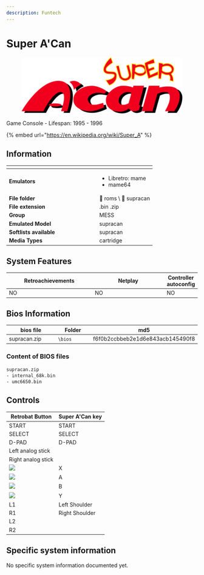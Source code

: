 ```yaml
---
description: Funtech
---
```


# Super A'Can

<div align="left">

<figure><img src="https://raw.githubusercontent.com/fabricecaruso/es-theme-carbon/52ff37c9e265587d006945a2ba695b5a962b3a3d/art/logos/supracan.svg" alt=""><figcaption></figcaption></figure>

</div>

Game Console - Lifespan: 1995 - 1996

{% embed url="https://en.wikipedia.org/wiki/Super_A" %}

## Information

<table data-header-hidden><thead><tr><th width="224"></th><th></th></tr></thead><tbody><tr><td><strong>Emulators</strong></td><td><ul><li>Libretro: mame</li><li>mame64</li></ul></td></tr><tr><td><strong>File folder</strong></td><td><span data-gb-custom-inline data-tag="emoji" data-code="1f4c2">📂</span> roms \ <span data-gb-custom-inline data-tag="emoji" data-code="1f4c2">📂</span> supracan</td></tr><tr><td><strong>File extension</strong></td><td>.bin .zip</td></tr><tr><td><strong>Group</strong></td><td>MESS</td></tr><tr><td><strong>Emulated Model</strong></td><td>supracan</td></tr><tr><td><strong>Softlists available</strong></td><td>supracan</td></tr><tr><td><strong>Media Types</strong></td><td>cartridge</td></tr></tbody></table>

## System Features

<table><thead><tr><th width="256">Retroachievements</th><th width="243">Netplay</th><th>Controller autoconfig</th></tr></thead><tbody><tr><td>NO</td><td>NO</td><td>NO</td></tr></tbody></table>

## Bios Information

<table><thead><tr><th width="209.55555555555557">bios file</th><th width="189">Folder</th><th>md5</th></tr></thead><tbody><tr><td>supracan.zip</td><td><code>\bios</code></td><td>f6f0b2ccbbeb2e1d6e843acb145490f8</td></tr></tbody></table>

### Content of BIOS files

```
supracan.zip
- internal_68k.bin
- umc6650.bin
```

## Controls

| Retrobat Button                                      | Super A'Can key |
| ---------------------------------------------------- | --------------- |
| START                                                | START           |
| SELECT                                               | SELECT          |
| D-PAD                                                | D-PAD           |
| Left analog stick                                    |                 |
| Right analog stick                                   |                 |
| ![](<../../../../en/.gitbook/assets/image (45).png>) | X               |
| ![](<../../../../en/.gitbook/assets/image (27).png>) | A               |
| ![](<../../../../en/.gitbook/assets/image (13).png>) | B               |
| ![](<../../../../en/.gitbook/assets/image (47).png>) | Y               |
| L1                                                   | Left Shoulder   |
| R1                                                   | Right Shoulder  |
| L2                                                   |                 |
| R2                                                   |                 |

## Specific system information

No specific system information documented yet.
